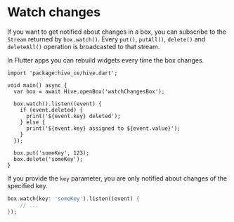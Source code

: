 # Watch changes

If you want to get notified about changes in a box, you can subscribe to the `Stream` returned by `box.watch()`. Every `put()`, `putAll()`, `delete()` and `deleteAll()` operation is broadcasted to that stream.

In Flutter apps you can rebuild widgets every time the box changes.

```dart:dart:350px
import 'package:hive_ce/hive.dart';

void main() async {
  var box = await Hive.openBox('watchChangesBox');

  box.watch().listen((event) {
    if (event.deleted) {
      print('${event.key} deleted');
    } else {
      print('${event.key} assigned to ${event.value}');
    }
  });

  box.put('someKey', 123);
  box.delete('someKey');
}
```

If you provide the `key` parameter, you are only notified about changes of the specified key.

```dart
box.watch(key: 'someKey').listen((event) {
    // ...
});
```
